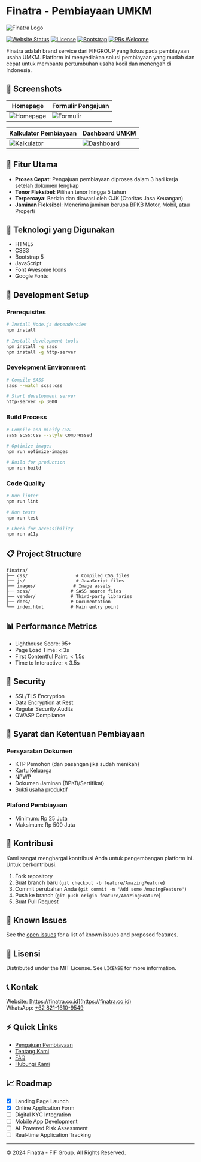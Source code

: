 # Finatra - Pembiayaan UMKM

![Finatra Logo](images/logo-big-finatra.png)

[![Website Status](https://img.shields.io/website?url=https%3A%2F%2Ffinatra.co.id)](https://finatra.co.id)
[![License](https://img.shields.io/badge/license-MIT-blue.svg)](LICENSE)
[![Bootstrap](https://img.shields.io/badge/bootstrap-5.0-purple.svg)](https://getbootstrap.com/)
[![PRs Welcome](https://img.shields.io/badge/PRs-welcome-brightgreen.svg)](CONTRIBUTING.md)

Finatra adalah brand service dari FIFGROUP yang fokus pada pembiayaan usaha UMKM. Platform ini menyediakan solusi pembiayaan yang mudah dan cepat untuk membantu pertumbuhan usaha kecil dan menengah di Indonesia.

## 📸 Screenshots

| Homepage                              | Formulir Pengajuan                |
| ------------------------------------- | --------------------------------- |
| ![Homepage](screenshots/homepage.png) | ![Formulir](screenshots/form.png) |

| Kalkulator Pembiayaan                     | Dashboard UMKM                          |
| ----------------------------------------- | --------------------------------------- |
| ![Kalkulator](screenshots/calculator.png) | ![Dashboard](screenshots/dashboard.png) |

## 🌟 Fitur Utama

- **Proses Cepat**: Pengajuan pembiayaan diproses dalam 3 hari kerja setelah dokumen lengkap
- **Tenor Fleksibel**: Pilihan tenor hingga 5 tahun
- **Terpercaya**: Berizin dan diawasi oleh OJK (Otoritas Jasa Keuangan)
- **Jaminan Fleksibel**: Menerima jaminan berupa BPKB Motor, Mobil, atau Properti

## 🚀 Teknologi yang Digunakan

- HTML5
- CSS3
- Bootstrap 5
- JavaScript
- Font Awesome Icons
- Google Fonts

## 🔧 Development Setup

### Prerequisites

```bash
# Install Node.js dependencies
npm install

# Install development tools
npm install -g sass
npm install -g http-server
```

### Development Environment

```bash
# Compile SASS
sass --watch scss:css

# Start development server
http-server -p 3000
```

### Build Process

```bash
# Compile and minify CSS
sass scss:css --style compressed

# Optimize images
npm run optimize-images

# Build for production
npm run build
```

### Code Quality

```bash
# Run linter
npm run lint

# Run tests
npm run test

# Check for accessibility
npm run a11y
```

## 📋 Project Structure

```
finatra/
├── css/                  # Compiled CSS files
├── js/                   # JavaScript files
├── images/              # Image assets
├── scss/               # SASS source files
├── vendor/             # Third-party libraries
├── docs/               # Documentation
└── index.html          # Main entry point
```

## 📊 Performance Metrics

- Lighthouse Score: 95+
- Page Load Time: < 3s
- First Contentful Paint: < 1.5s
- Time to Interactive: < 3.5s

## 🔐 Security

- SSL/TLS Encryption
- Data Encryption at Rest
- Regular Security Audits
- OWASP Compliance

## 📝 Syarat dan Ketentuan Pembiayaan

### Persyaratan Dokumen

- KTP Pemohon (dan pasangan jika sudah menikah)
- Kartu Keluarga
- NPWP
- Dokumen Jaminan (BPKB/Sertifikat)
- Bukti usaha produktif

### Plafond Pembiayaan

- Minimum: Rp 25 Juta
- Maksimum: Rp 500 Juta

## 🤝 Kontribusi

Kami sangat menghargai kontribusi Anda untuk pengembangan platform ini. Untuk berkontribusi:

1. Fork repository
2. Buat branch baru (`git checkout -b feature/AmazingFeature`)
3. Commit perubahan Anda (`git commit -m 'Add some AmazingFeature'`)
4. Push ke branch (`git push origin feature/AmazingFeature`)
5. Buat Pull Request

## 🐛 Known Issues

See the [open issues](https://github.com/yourusername/finatra/issues) for a list of known issues and proposed features.

## 📄 Lisensi

Distributed under the MIT License. See `LICENSE` for more information.

## 📞 Kontak

Website: [https://finatra.co.id](https://finatra.co.id)  
WhatsApp: [+62 821-1610-9549](https://wa.me/6282116109549)

## ⚡ Quick Links

- [Pengajuan Pembiayaan](https://finatra.co.id/apply)
- [Tentang Kami](https://finatra.co.id/about)
- [FAQ](https://finatra.co.id/faq)
- [Hubungi Kami](https://finatra.co.id/contact)

## 📈 Roadmap

- [x] Landing Page Launch
- [x] Online Application Form
- [ ] Digital KYC Integration
- [ ] Mobile App Development
- [ ] AI-Powered Risk Assessment
- [ ] Real-time Application Tracking

---

© 2024 Finatra - FIF Group. All Rights Reserved.
